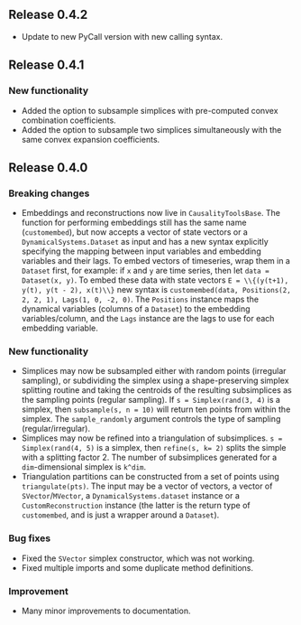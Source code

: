 ## Release 0.4.2

- Update to new PyCall version with new calling syntax. 

## Release 0.4.1

### New functionality
- Added the option to subsample simplices with pre-computed convex combination coefficients.
- Added the option to subsample two simplices simultaneously with the same convex expansion coefficients.

## Release 0.4.0

### Breaking changes
- Embeddings and reconstructions now live in `CausalityToolsBase`. The function for performing embeddings still has the same name (`customembed`), but now accepts a vector of state vectors or a `DynamicalSystems.Dataset` as input and has a new syntax explicitly specifying the mapping between input variables and embedding variables and their lags. To embed vectors of timeseries, wrap them in a `Dataset` first, for example: if `x` and `y` are time series, then let `data = Dataset(x, y)`. To embed these data with state vectors ``E = \\{(y(t+1), y(t), y(t - 2), x(t)\\}`` new syntax is `customembed(data, Positions(2, 2, 2, 1), Lags(1, 0, -2, 0)`. The `Positions` instance maps the dynamical variables (columns of a `Dataset`) to the embedding variables/column, and the `Lags` instance are the lags to use for each embedding variable. 

### New functionality
- Simplices may now be subsampled either with random points (irregular sampling), or subdividing the simplex using a shape-preserving simplex splitting routine and taking the centroids of the resulting subsimplices as the sampling points (regular sampling). If `s = Simplex(rand(3, 4)` is a simplex, then `subsample(s, n = 10)` will return ten points from within the simplex. The `sample_randomly` argument controls the type of sampling (regular/irregular). 
- Simplices may now be refined into a triangulation of subsimplices. `s = Simplex(rand(4, 5)` is a simplex, then `refine(s, k= 2)` splits the simple with a splitting factor 2. The number of subsimplices generated for a `dim`-dimensional simplex is `k^dim`.
- Triangulation partitions can be constructed from a set of points using `triangulate(pts)`. The input may be a vector of vectors, a vector of `SVector`/`MVector`, a `DynamicalSystems.dataset` instance or a `CustomReconstruction` instance (the latter is the return type of `customembed`, and is just a wrapper around a `Dataset`).

### Bug fixes

- Fixed the `SVector` simplex constructor, which was not working.
- Fixed multiple imports and some duplicate method definitions.

### Improvement
- Many minor improvements to documentation.